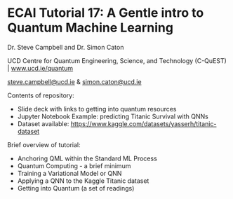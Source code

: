 # ECAI Tutorial 17: A Gentle intro to Quantum Machine Learning

Dr. Steve Campbell and Dr. Simon Caton 

UCD Centre for Quantum Engineering, Science, and Technology (C-QuEST) | www.ucd.ie/quantum

steve.campbell@ucd.ie \& simon.caton@ucd.ie

Contents of repository:
- Slide deck with links to getting into quantum resources
- Jupyter Notebook Example: predicting Titanic Survival with QNNs
- Dataset available: https://www.kaggle.com/datasets/yasserh/titanic-dataset

Brief overview of tutorial:
- Anchoring QML within the Standard ML Process
- Quantum Computing - a brief minimum
- Training a Variational Model or QNN
- Applying a QNN to the Kaggle Titanic dataset
- Getting into Quantum (a set of readings)
